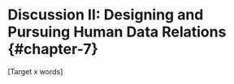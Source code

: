 Discussion II: Designing and Pursuing Human Data Relations {#chapter-7}
=======================
[Target x words]
